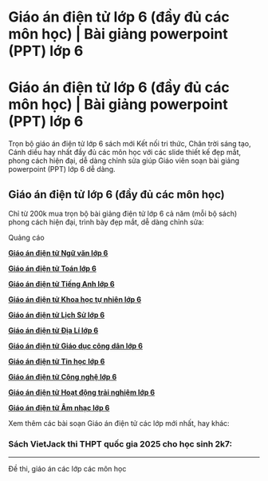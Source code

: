 # Giáo án điện tử lớp 6 (đầy đủ các môn học) | Bài giảng powerpoint (PPT) lớp 6

# Giáo án điện tử lớp 6 (đầy đủ các môn học) | Bài giảng powerpoint (PPT) lớp 6

Trọn bộ giáo án điện tử lớp 6 sách mới Kết nối tri thức, Chân trời sáng tạo, Cánh diều hay nhất đầy đủ các môn học với các slide thiết kế đẹp mắt, phong cách hiện đại, dễ dàng chỉnh sửa giúp Giáo viên soạn bài giảng powerpoint (PPT) lớp 6 dễ dàng.

## Giáo án điện tử lớp 6 (đầy đủ các môn học)

Chỉ từ 200k mua trọn bộ bài giảng điện tử lớp 6 cả năm (mỗi bộ sách) phong cách hiện đại, trình bày đẹp mắt, dễ dàng chỉnh sửa:

Quảng cáo

[**Giáo án điện tử Ngữ văn lớp 6**](https://vietjack.com/giao-an/giao-an-dien-tu-ngu-van-lop-6.jsp)

[**Giáo án điện tử Toán lớp 6**](https://vietjack.com/giao-an/giao-an-dien-tu-toan-lop-6.jsp)

[**Giáo án điện tử Tiếng Anh lớp 6**](https://vietjack.com/giao-an/giao-an-dien-tu-tieng-anh-lop-6.jsp)

[**Giáo án điện tử Khoa học tự nhiên lớp 6**](https://vietjack.com/giao-an/giao-an-dien-tu-khoa-hoc-tu-nhien-lop-6.jsp)

[**Giáo án điện tử Lịch Sử lớp 6**](https://vietjack.com/giao-an/giao-an-dien-tu-lich-su-lop-6.jsp)

[**Giáo án điện tử Địa Lí lớp 6**](https://vietjack.com/giao-an/giao-an-dien-tu-dia-li-lop-6.jsp)

[**Giáo án điện tử Giáo dục công dân lớp 6**](https://vietjack.com/giao-an/giao-an-dien-tu-giao-duc-cong-dan-lop-6.jsp)

[**Giáo án điện tử Tin học lớp 6**](https://vietjack.com/giao-an/giao-an-dien-tu-tin-hoc-lop-6.jsp)

[**Giáo án điện tử Công nghệ lớp 6**](https://vietjack.com/giao-an/giao-an-dien-tu-cong-nghe-lop-6.jsp)

[**Giáo án điện tử Hoạt động trải nghiệm lớp 6**](https://vietjack.com/giao-an/giao-an-dien-tu-hoat-dong-trai-nghiem-lop-6.jsp)

[**Giáo án điện tử Âm nhạc lớp 6**](https://vietjack.com/giao-an/giao-an-dien-tu-am-nhac-lop-6.jsp)

Xem thêm các bài soạn Giáo án điện tử các lớp mới nhất, hay khác:

### Sách VietJack thi THPT quốc gia 2025 cho học sinh 2k7:

* * *

Đề thi, giáo án các lớp các môn học
